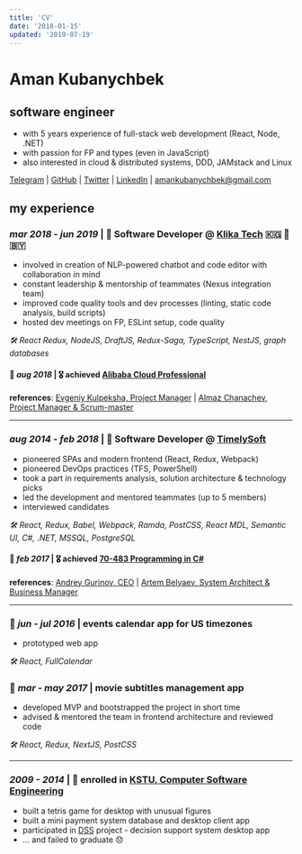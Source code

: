 ```yaml
---
title: 'CV'
date: '2018-01-15'
updated: '2019-07-19'
---
```


# Aman Kubanychbek

## software engineer

- with 5 years experience of full-stack web development (React, Node, .NET)
- with passion for FP and types (even in JavaScript)
- also interested in cloud & distributed systems, DDD, JAMstack and Linux

[Telegram] | [GitHub] | [Twitter] | [LinkedIn] | [amankubanychbek@gmail.com][email]

## my experience

### _mar 2018 - jun 2019_ | 🎉 Software Developer @ [Klika Tech] 🇰🇬 🛫 🇧🇾

- involved in creation of NLP-powered chatbot and code editor with collaboration in mind
- constant leadership & mentorship of teammates (Nexus integration team)
- improved code quality tools and dev processes (linting, static code analysis, build scripts)
- hosted dev meetings on FP, ESLint setup, code quality

_🛠 React Redux, NodeJS, DraftJS, Redux-Saga, TypeScript, NestJS, graph databases_

#### 🎉 _aug 2018_ | 🎖 achieved [Alibaba Cloud Professional]

**references**: [Evgeniy Kulpeksha, Project Manager][ekulpeksha] | [Almaz Chanachev, Project Manager & Scrum-master][achanachev]

---

### _aug 2014 - feb 2018_ | 🎉 Software Developer @ [TimelySoft]

- pioneered SPAs and modern frontend (React, Redux, Webpack)
- pioneered DevOps practices (TFS, PowerShell)
- took a part in requirements analysis, solution architecture & technology picks
- led the development and mentored teammates (up to 5 members)
- interviewed candidates

_🛠 React, Redux, Babel, Webpack, Ramda, PostCSS, React MDL, Semantic UI, C#, .NET, MSSQL, PostgreSQL_

#### 🎉 _feb 2017_ | 🎖 achieved [70-483 Programming in C#]

**references**: [Andrey Gurinov, CEO][agurinov] | [Artem Belyaev, System Architect & Business Manager][abelyaev]

---

### 📅 _jun - jul 2016_ | events calendar app for US timezones

- prototyped web app

_🛠 React, FullCalendar_

### 📅 _mar - may 2017_ | movie subtitles management app

- developed MVP and bootstrapped the project in short time
- advised & mentored the team in frontend architecture and reviewed code

_🛠 React, Redux, NextJS, PostCSS_

---

### _2009 - 2014_ | 🎉 enrolled in [KSTU, Computer Software Engineering][university]

- built a tetris game for desktop with unusual figures
- built a mini payment system database and desktop client app
- participated in [DSS] project - decision support system desktop app
- ... and failed to graduate 😞

[email]: mailto:amankubanychbek@gmail.com
[telegram]: https://t.me/amankkg
[github]: https://github.com/amankkg
[twitter]: https://twitter.com/amankkg
[linkedin]: https://www.linkedin.com/in/amankubanychbek/
[university]: https://kstu.kg/kafedra-programmnoe-obespechenie-kompyuternyh-sistem/
[dss]: https://github.com/amankkg/DSS
[timelysoft]: http://www.timelysoft.net/
[klika tech]: http://www.klika-tech.com/
[70-483 programming in c#]: https://www.youracclaim.com/badges/3c5fcbc2-5cff-4d3b-a9ac-6d23adec9f70/public_url
[alibaba cloud professional]: https://gist.github.com/amankkg/6af5bb7f4db96969d7e1c44d16b69e9a
[achanachev]: https://www.linkedin.com/in/almaz-chanachev/
[abelyaev]: https://www.linkedin.com/in/artem-belyaev-4092a342/
[agurinov]: https://www.linkedin.com/in/andreygurinov/
[ekulpeksha]: https://www.linkedin.com/in/evgeniykulpeksha/
